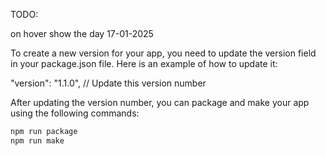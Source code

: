 TODO:

on hover show the day 17-01-2025




To create a new version for your app, you need to update the version field in your package.json file. Here is an example of how to update it:

  "version": "1.1.0", // Update this version number

After updating the version number, you can package and make your app using the following commands:

```sh
npm run package
npm run make
```
